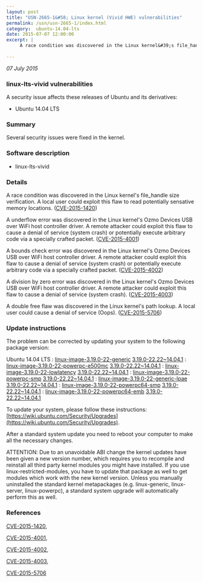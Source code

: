 ```yaml
---
layout: post
title: "USN-2665-1&#58; Linux kernel (Vivid HWE) vulnerabilities"
permalink: /usn/usn-2665-1/index.html
category:  ubuntu-14.04-lts
date: 2015-07-07 12:00:00
excerpt: |
     A race condition was discovered in the Linux kernel&#39;s file_handle size verification. A local user could exploit this flaw to read potentially sensative memory locations. ([CVE-2015-1420](http://people.ubuntu.com/~ubuntu-security/cve/CVE-2015-1420))
    
--- 
```

 
 

*07 July 2015*

### linux-lts-vivid vulnerabilities

A security issue affects these releases of Ubuntu and its derivatives:

* Ubuntu 14.04 LTS

### Summary

Several security issues were fixed in the kernel. 

### Software description

* linux-lts-vivid 

### Details

 A race condition was discovered in the Linux kernel&#39;s file_handle size verification. A local user could exploit this flaw to read potentially sensative memory locations. ([CVE-2015-1420](http://people.ubuntu.com/~ubuntu-security/cve/CVE-2015-1420))

A underflow error was discovered in the Linux kernel&#39;s Ozmo Devices USB over WiFi host controller driver. A remote attacker could exploit this flaw to cause a denial of service (system crash) or potentially execute arbitrary code via a specially crafted packet. ([CVE-2015-4001](http://people.ubuntu.com/~ubuntu-security/cve/CVE-2015-4001))

A bounds check error was discovered in the Linux kernel&#39;s Ozmo Devices USB over WiFi host controller driver. A remote attacker could exploit this flaw to cause a denial of service (system crash) or potentially execute arbitrary code via a specially crafted packet. ([CVE-2015-4002](http://people.ubuntu.com/~ubuntu-security/cve/CVE-2015-4002))

A division by zero error was discovered in the Linux kernel&#39;s Ozmo Devices USB over WiFi host controller driver. A remote attacker could exploit this flaw to cause a denial of service (system crash). ([CVE-2015-4003](http://people.ubuntu.com/~ubuntu-security/cve/CVE-2015-4003))

A double free flaw was discovered in the Linux kernel&#39;s path lookup. A local user could cause a denial of service (Oops). ([CVE-2015-5706](http://people.ubuntu.com/~ubuntu-security/cve/CVE-2015-5706)) 

### Update instructions

The problem can be corrected by updating your system to the following package version:

Ubuntu 14.04 LTS
 : [linux-image-3.19.0-22-generic](https://launchpad.net/ubuntu/+source/linux-lts-vivid) <span> [3.19.0-22.22~14.04.1](https://launchpad.net/ubuntu/+source/linux-lts-vivid/3.19.0-22.22~14.04.1) </span> 
 : [linux-image-3.19.0-22-powerpc-e500mc](https://launchpad.net/ubuntu/+source/linux-lts-vivid) <span> [3.19.0-22.22~14.04.1](https://launchpad.net/ubuntu/+source/linux-lts-vivid/3.19.0-22.22~14.04.1) </span> 
 : [linux-image-3.19.0-22-lowlatency](https://launchpad.net/ubuntu/+source/linux-lts-vivid) <span> [3.19.0-22.22~14.04.1](https://launchpad.net/ubuntu/+source/linux-lts-vivid/3.19.0-22.22~14.04.1) </span> 
 : [linux-image-3.19.0-22-powerpc-smp](https://launchpad.net/ubuntu/+source/linux-lts-vivid) <span> [3.19.0-22.22~14.04.1](https://launchpad.net/ubuntu/+source/linux-lts-vivid/3.19.0-22.22~14.04.1) </span> 
 : [linux-image-3.19.0-22-generic-lpae](https://launchpad.net/ubuntu/+source/linux-lts-vivid) <span> [3.19.0-22.22~14.04.1](https://launchpad.net/ubuntu/+source/linux-lts-vivid/3.19.0-22.22~14.04.1) </span> 
 : [linux-image-3.19.0-22-powerpc64-smp](https://launchpad.net/ubuntu/+source/linux-lts-vivid) <span> [3.19.0-22.22~14.04.1](https://launchpad.net/ubuntu/+source/linux-lts-vivid/3.19.0-22.22~14.04.1) </span> 
 : [linux-image-3.19.0-22-powerpc64-emb](https://launchpad.net/ubuntu/+source/linux-lts-vivid) <span> [3.19.0-22.22~14.04.1](https://launchpad.net/ubuntu/+source/linux-lts-vivid/3.19.0-22.22~14.04.1) </span> 

To update your system, please follow these instructions: [https://wiki.ubuntu.com/Security/Upgrades](https://wiki.ubuntu.com/Security/Upgrades).

After a standard system update you need to reboot your computer to make all the necessary changes.

ATTENTION: Due to an unavoidable ABI change the kernel updates have been given a new version number, which requires you to recompile and reinstall all third party kernel modules you might have installed. If you use linux-restricted-modules, you have to update that package as well to get modules which work with the new kernel version. Unless you manually uninstalled the standard kernel metapackages (e.g. linux-generic, linux-server, linux-powerpc), a standard system upgrade will automatically perform this as well. 

### References

 
 [CVE-2015-1420](http://people.ubuntu.com/~ubuntu-security/cve/CVE-2015-1420), 

 [CVE-2015-4001](http://people.ubuntu.com/~ubuntu-security/cve/CVE-2015-4001), 

 [CVE-2015-4002](http://people.ubuntu.com/~ubuntu-security/cve/CVE-2015-4002), 

 [CVE-2015-4003](http://people.ubuntu.com/~ubuntu-security/cve/CVE-2015-4003), 

 [CVE-2015-5706](http://people.ubuntu.com/~ubuntu-security/cve/CVE-2015-5706)
 

